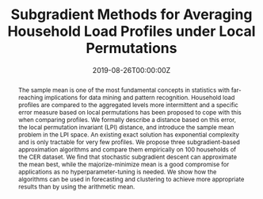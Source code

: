 ---
title: "Subgradient Methods for Averaging Household Load Profiles under Local Permutations"

# Authors
# If you created a profile for a user (e.g. the default `admin` user), write the username (folder name) here 
# and it will be replaced with their full name and linked to their profile.
authors:
- admin
- Brijnesh Jain
- Sahin Albayrak

# Author notes (optional)
author_notes: []

date: "2019-08-26T00:00:00Z"
doi: "https://doi.org/10.1109/PTC.2019.8810783"

# Schedule page publish date (NOT publication's date).
publishDate: "2020-01-31T00:00:00Z"

# Publication type.
# Legend: 0 = Uncategorized; 1 = Conference paper; 2 = Journal article;
# 3 = Preprint / Working Paper; 4 = Report; 5 = Book; 6 = Book section;
# 7 = Thesis; 8 = Patent
publication_types: ["1"]

# Publication name and optional abbreviated publication name.
publication: In *2019 IEEE Milan PowerTech*
publication_short: In *PowerTech 2020*

abstract: The sample mean is one of the most fundamental concepts in statistics with far-reaching implications for data mining and pattern recognition. Household load profiles are compared to the aggregated levels more intermittent and a specific error measure based on local permutations has been proposed to cope with this when comparing profiles. We formally describe a distance based on this error, the local permutation invariant (LPI) distance, and introduce the sample mean problem in the LPI space. An existing exact solution has exponential complexity and is only tractable for very few profiles. We propose three subgradient-based approximation algorithms and compare them empirically on 100 households of the CER dataset. We find that stochastic subgradient descent can approximate the mean best, while the majorize-minimize mean is a good compromise for applications as no hyperparameter-tuning is needed. We show how the algorithms can be used in forecasting and clustering to achieve more appropriate results than by using the arithmetic mean.

# Summary. An optional shortened abstract.
summary: "This paper introduces an approximation of the permutation invariant (LPI) sample mean to average smart meter load profiles, with applications in load forecasting and clustering."

tags: []

# Display this page in the Featured widget?
featured: true

# Custom links (uncomment lines below)
# links:
# - name: Custom Link
#   url: http://example.org

url_pdf: 'https://www.researchgate.net/profile/Marcus_Voss/publication/332370098_Subgradient_Methods_for_Averaging_Household_Load_Profiles_under_Local_Permutations/links/5d304680458515c11c3975da/Subgradient-Methods-for-Averaging-Household-Load-Profiles-under-Local-Permutations.pdf'
url_code: ''
url_dataset: ''
url_poster: ''
url_project: 'https://www.windnode.de/'
url_slides: ''
url_source: ''
url_video: ''

# Featured image
# To use, add an image named `featured.jpg/png` to your page's folder. 
image:
  caption: 'Simplified depiction of the Fréchet function F of the LPI sample mean.'
  focal_point: ""
  preview_only: false

# Associated Projects (optional).
#   Associate this publication with one or more of your projects.
#   Simply enter your project's folder or file name without extension.
#   E.g. `internal-project` references `content/project/internal-project/index.md`.
#   Otherwise, set `projects: []`.
projects:
- windnode

# Slides (optional).
#   Associate this publication with Markdown slides.
#   Simply enter your slide deck's filename without extension.
#   E.g. `slides: "example"` references `content/slides/example/index.md`.
#   Otherwise, set `slides: ""`.
slides: ""
---